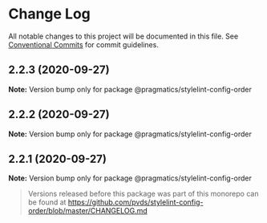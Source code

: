 # Change Log

All notable changes to this project will be documented in this file.
See [Conventional Commits](https://conventionalcommits.org) for commit guidelines.

## 2.2.3 (2020-09-27)

**Note:** Version bump only for package @pragmatics/stylelint-config-order





## 2.2.2 (2020-09-27)

**Note:** Version bump only for package @pragmatics/stylelint-config-order





## 2.2.1 (2020-09-27)

**Note:** Version bump only for package @pragmatics/stylelint-config-order





> Versions released before this package was part of this monorepo
> can be found at https://github.com/pvds/stylelint-config-order/blob/master/CHANGELOG.md
